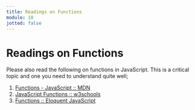 ```yaml
---
title: Readings on Functions
module: 10
jotted: false
---
```


# Readings on Functions

Please also read the following on functions in JavaScript. This is a critical topic and one you need to understand quite well;

1. [Functions - JavaScript :: MDN](https://developer.mozilla.org/en-US/docs/Web/JavaScript/Guide/Functions)
2. [JavaScript Functions :: w3schools](https://www.w3schools.com/js/js_functions.asp)
3. [Functions :: Eloquent JavaScript](https://eloquentjavascript.net/03_functions.html)
